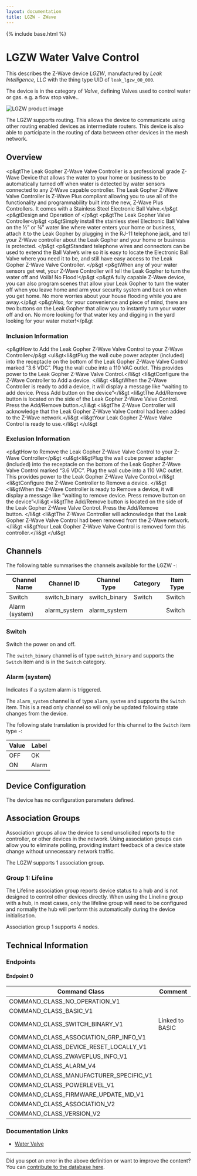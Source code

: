 ```yaml
---
layout: documentation
title: LGZW - ZWave
---
```


{% include base.html %}

# LGZW Water Valve Control
This describes the Z-Wave device *LGZW*, manufactured by *Leak Intelligence, LLC* with the thing type UID of ```leak_lgzw_00_000```.

The device is in the category of *Valve*, defining Valves used to control water or gas. e.g. a flow stop valve..

![LGZW product image](https://opensmarthouse.org/zwavedatabase/1063/image/)


The LGZW supports routing. This allows the device to communicate using other routing enabled devices as intermediate routers.  This device is also able to participate in the routing of data between other devices in the mesh network.

## Overview

<p&gtThe Leak Gopher Z-Wave Valve Controller is a professionall grade Z-Wave Device that allows the water to your home or business to be automatically turned off when water is detected by water sensors connected to any Z-Wave capable controller. The Leak Gopher Z-Wave Valve Controller is Z-Wave Plus compliant allowing you to use all of the functionality and programmability built into the new, Z-Wave Plus Controllers. It comes with a Stainless Steel Electronic Ball Valve.</p&gt <p&gtDesign and Operation of </p&gt <p&gtThe Leak Gopher Valve Controller</p&gt <p&gtSimply install the stainless steel Electronic Ball Valve on the ½” or ¾” water line where water enters your home or business, attach it to the Leak Gopher by plugging in the RJ-11 telephone jack, and tell your Z-Wave controller about the Leak Gopher and your home or business is protected. </p&gt <p&gtStandard telephone wires and connectors can be used to extend the Ball Valve’s wire so it is easy to locate the Electronic Ball Valve where you need it to be, and still have easy access to the Leak Gopher Z-Wave Valve Controller. </p&gt <p&gtWhen any of your water sensors get wet, your Z-Wave Controller will tell the Leak Gopher to turn the water off and Voilà! No Flood!</p&gt <p&gtA fully capable Z-Wave device, you can also program scenes that allow your Leak Gopher to turn the water off when you leave home and arm your security system and back on when you get home. No more worries about your house flooding while you are away.</p&gt <p&gtAlso, for your convenience and piece of mind, there are two buttons on the Leak Gopher that allow you to instantly turn your water off and on. No more looking for that water key and digging in the yard looking for your water meter!</p&gt

### Inclusion Information

<p&gtHow to Add the Leak Gopher Z-Wave Valve Control to your Z-Wave Controller</p&gt <ul&gt<li&gtPlug the wall cube power adapter (included) into the receptacle on the bottom of the Leak Gopher Z-Wave Valve Control marked “3.6 VDC”. Plug the wall cube into a 110 VAC outlet. This provides power to the Leak Gopher Z-Wave Valve Control.</li&gt <li&gtConfigure the Z-Wave Controller to Add a device. </li&gt <li&gtWhen the Z-Wave Controller is ready to add a device, it will display a message like “waiting to add device. Press Add button on the device”</li&gt <li&gtThe Add/Remove button is located on the side of the Leak Gopher Z-Wave Valve Control. Press the Add/Remove button.</li&gt <li&gtThe Z-Wave Controller will acknowledge that the Leak Gopher Z-Wave Valve Control had been added to the Z-Wave network.</li&gt <li&gtYour Leak Gopher Z-Wave Valve Control is ready to use.</li&gt </ul&gt

### Exclusion Information

<p&gtHow to Remove the Leak Gopher Z-Wave Valve Control to your Z-Wave Controller</p&gt <ul&gt<li&gtPlug the wall cube power adapter (included) into the receptacle on the bottom of the Leak Gopher Z-Wave Valve Control marked “3.6 VDC”. Plug the wall cube into a 110 VAC outlet. This provides power to the Leak Gopher Z-Wave Valve Control.</li&gt <li&gtConfigure the Z-Wave Controller to Remove a device. </li&gt <li&gtWhen the Z-Wave Controller is ready to Remove a device, it will display a message like “waiting to remove device. Press remove button on the device”</li&gt <li&gtThe Add/Remove button is located on the side of the Leak Gopher Z-Wave Valve Control. Press the Add/Remove button. </li&gt <li&gtThe Z-Wave Controller will acknowledge that the Leak Gopher Z-Wave Valve Control had been removed from the Z-Wave network.</li&gt <li&gtYour Leak Gopher Z-Wave Valve Control is removed form this controller.</li&gt </ul&gt

## Channels

The following table summarises the channels available for the LGZW -:

| Channel Name | Channel ID | Channel Type | Category | Item Type |
|--------------|------------|--------------|----------|-----------|
| Switch | switch_binary | switch_binary | Switch | Switch | 
| Alarm (system) | alarm_system | alarm_system |  | Switch | 

### Switch
Switch the power on and off.

The ```switch_binary``` channel is of type ```switch_binary``` and supports the ```Switch``` item and is in the ```Switch``` category.

### Alarm (system)
Indicates if a system alarm is triggered.

The ```alarm_system``` channel is of type ```alarm_system``` and supports the ```Switch``` item. This is a read only channel so will only be updated following state changes from the device.

The following state translation is provided for this channel to the ```Switch``` item type -:

| Value | Label     |
|-------|-----------|
| OFF | OK |
| ON | Alarm |



## Device Configuration

The device has no configuration parameters defined.

## Association Groups

Association groups allow the device to send unsolicited reports to the controller, or other devices in the network. Using association groups can allow you to eliminate polling, providing instant feedback of a device state change without unnecessary network traffic.

The LGZW supports 1 association group.

### Group 1: Lifeline

The Lifeline association group reports device status to a hub and is not designed to control other devices directly. When using the Lineline group with a hub, in most cases, only the lifeline group will need to be configured and normally the hub will perform this automatically during the device initialisation.

Association group 1 supports 4 nodes.

## Technical Information

### Endpoints

#### Endpoint 0

| Command Class | Comment |
|---------------|---------|
| COMMAND_CLASS_NO_OPERATION_V1| |
| COMMAND_CLASS_BASIC_V1| |
| COMMAND_CLASS_SWITCH_BINARY_V1| Linked to BASIC|
| COMMAND_CLASS_ASSOCIATION_GRP_INFO_V1| |
| COMMAND_CLASS_DEVICE_RESET_LOCALLY_V1| |
| COMMAND_CLASS_ZWAVEPLUS_INFO_V1| |
| COMMAND_CLASS_ALARM_V4| |
| COMMAND_CLASS_MANUFACTURER_SPECIFIC_V1| |
| COMMAND_CLASS_POWERLEVEL_V1| |
| COMMAND_CLASS_FIRMWARE_UPDATE_MD_V1| |
| COMMAND_CLASS_ASSOCIATION_V2| |
| COMMAND_CLASS_VERSION_V2| |

### Documentation Links

* [Water Valve](https://opensmarthouse.org/zwavedatabase/1063/50020-LGZW-2-Leak-Gopher-Z-Wave-Plus-Instructions-5VDC.pdf)

---

Did you spot an error in the above definition or want to improve the content?
You can [contribute to the database here](https://opensmarthouse.org/zwavedatabase/1063).
